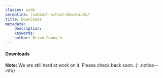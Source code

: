 ```yaml
---
classes: wide
permalink: /sabbath-school/downloads/
title: Downloads
metadata:
    description: 
    keywords: 
    author: Brian Onang'o
---
```


#### Downloads

**Note:** We are still hard at work on it. Please check back soon.
{: .notice--info}

